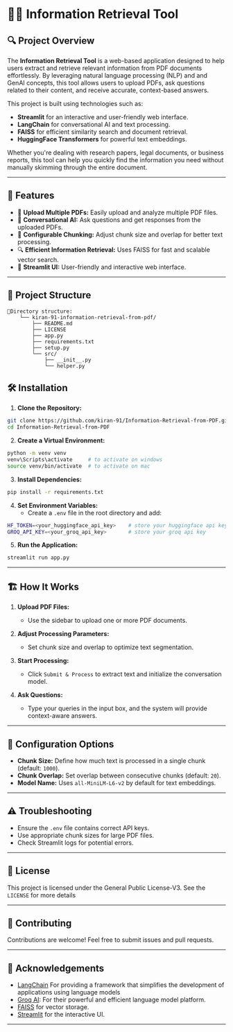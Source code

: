 # 📑🔖 Information Retrieval Tool

## 🔍 Project Overview

The **Information Retrieval Tool** is a web-based application designed to help users extract and retrieve relevant information from PDF documents effortlessly. By leveraging natural language processing (NLP) and  and GenAI concepts, this tool allows users to upload PDFs, ask questions related to their content, and receive accurate, context-based answers.

This project is built using technologies such as:
- **Streamlit** for an interactive and user-friendly web interface.
- **LangChain** for conversational AI and text processing.
- **FAISS** for efficient similarity search and document retrieval.
- **HuggingFace Transformers** for powerful text embeddings.

Whether you're dealing with research papers, legal documents, or business reports, this tool can help you quickly find the information you need without manually skimming through the entire document.

---

## 🚀 Features

- 📂 **Upload Multiple PDFs:** Easily upload and analyze multiple PDF files.
- 🧠 **Conversational AI:** Ask questions and get responses from the uploaded PDFs.
- 📏 **Configurable Chunking:** Adjust chunk size and overlap for better text processing.
- 🔍 **Efficient Information Retrieval:** Uses FAISS for fast and scalable vector search.
- 🎯 **Streamlit UI:** User-friendly and interactive web interface.

---
## 📁 Project Structure

```
📂Directory structure:
    └── kiran-91-information-retrieval-from-pdf/
        ├── README.md
        ├── LICENSE
        ├── app.py
        ├── requirements.txt
        ├── setup.py
        └── src/
            ├── __init__.py
            └── helper.py

```

## 🛠️ Installation

1. **Clone the Repository:**
```bash
git clone https://github.com/kiran-91/Information-Retrieval-from-PDF.git
cd Information-Retrieval-from-PDF
```

2. **Create a Virtual Environment:**
```bash
python -m venv venv
venv\Scripts\activate     # to activate on windows 
source venv/bin/activate  # to activate on mac
```

3. **Install Dependencies:**
```bash
pip install -r requirements.txt
```

4. **Set Environment Variables:**
   - Create a `.env` file in the root directory and add:
```bash
HF_TOKEN=<your_huggingface_api_key>    # store your huggingface api key
GROQ_API_KEY=<your_groq_api_key>       # store your groq api key
```

5. **Run the Application:**
```bash
streamlit run app.py
```
---

## 🏗️ How It Works

1. **Upload PDF Files:**
   - Use the sidebar to upload one or more PDF documents.

2. **Adjust Processing Parameters:**
   - Set chunk size and overlap to optimize text segmentation.

3. **Start Processing:**
   - Click `Submit & Process` to extract text and initialize the conversation model.

4. **Ask Questions:**
   - Type your queries in the input box, and the system will provide context-aware answers.

---

## 🔧 Configuration Options

- **Chunk Size:** Define how much text is processed in a single chunk (default: `1000`).
- **Chunk Overlap:** Set overlap between consecutive chunks (default: `20`).
- **Model Name:** Uses `all-MiniLM-L6-v2` by default for text embeddings.

---

## ⚠️ Troubleshooting

- Ensure the `.env` file contains correct API keys.
- Use appropriate chunk sizes for large PDF files.
- Check Streamlit logs for potential errors.

---

## 📜 License

This project is licensed under the General Public License-V3. See the `LICENSE` for more details

---

## 🤝 Contributing

Contributions are welcome! Feel free to submit issues and pull requests.

---

## 🌟 Acknowledgements

- [LangChain](https://www.langchain.com/) For providing a framework that simplifies the development of applications using language models
- [Groq AI](https://www.groq.com/): For their powerful and efficient language model platform.
- [FAISS](https://faiss.ai/) for vector storage.
- [Streamlit](https://streamlit.io/) for the interactive UI.

---

